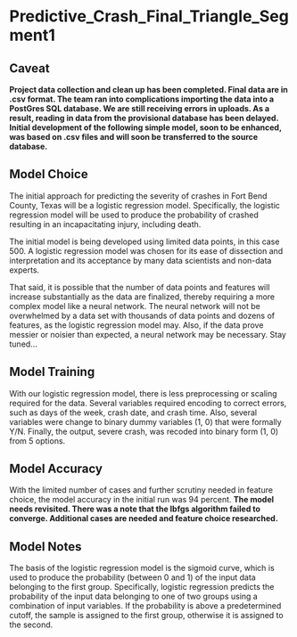 # Predictive_Crash_Final_Triangle_Segment1

## Caveat 

**Project data collection and clean up has been completed. Final data are in .csv format. The team ran into complications importing the data into a PostGres SQL database. We are still receiving errors in uploads. As a result, reading in data from the provisional database has been delayed. Initial development of the following simple model, soon to be enhanced, was based on .csv files and will soon be transferred to the source database.**
 
## Model Choice

The initial approach for predicting the severity of crashes in Fort Bend County, Texas will be a logistic regression model. Specifically, the logistic regression model will be used to produce the probability of crashed resulting in an incapacitating injury, including death. 

The initial model is being developed using limited data points, in this case 500. A logistic regression model was chosen for its ease of dissection and interpretation and its acceptance by many data scientists and non-data experts.

That said, it is possible that the number of data points and features will increase substantially as the data are finalized, thereby requiring a more complex model like a neural network. The neural network will not be overwhelmed by a data set with thousands of data points and dozens of features, as the logistic regression model may. Also, if the data prove messier or noisier than expected, a neural network may be necessary.  Stay tuned...

## Model Training

With our logistic regression model, there is less preprocessing or scaling required for the data. Several variables required encoding to correct errors, such as days of the week, crash date, and crash time. Also, several variables were change to binary dummy variables (1, 0) that were formally Y/N. Finally, the output, severe crash, was recoded into binary form (1, 0) from 5 options.  

## Model Accuracy 

With the limited number of cases and further scrutiny needed in feature choice, the model accuracy in the initial run was 94 percent.
**The model needs revisited. There was a note that the lbfgs algorithm failed to converge. Additional cases are needed and feature choice researched.** 

## Model Notes 

The basis of the logistic regression model is the sigmoid curve, which is used to produce the probability (between 0 and 1) of the input data belonging to the first group. Specifically, logistic regression predicts the probability of the input data belonging to one of two groups using a combination of input variables. If the probability is above a predetermined cutoff, the sample is assigned to the first group, otherwise it is assigned to the second.   
